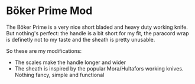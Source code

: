 # Böker Prime Mod

The Böker Prime is a very nice short bladed and heavy duty working knife. But nothing's perfect: the handle is a bit short for my fit, the paracord wrap is definetly not to my taste and the sheath is pretty unusable.

So these are my modifications:
* The scales make the handle longer and wider
* The sheath is inspired by the popular Mora/Hultafors working knives. Nothing fancy, simple and functional